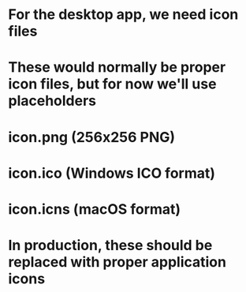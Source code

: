 # For the desktop app, we need icon files
# These would normally be proper icon files, but for now we'll use placeholders
# icon.png (256x256 PNG)
# icon.ico (Windows ICO format)
# icon.icns (macOS format)

# In production, these should be replaced with proper application icons